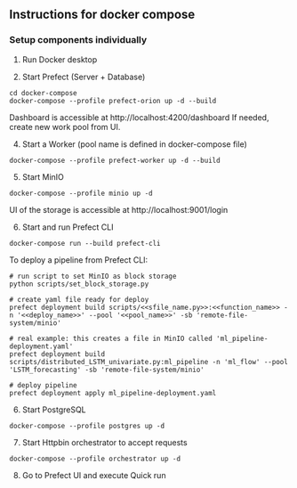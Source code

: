 ## Instructions for docker compose
### Setup components individually

1. Run Docker desktop

2. Start Prefect (Server + Database)
```
cd docker-compose
docker-compose --profile prefect-orion up -d --build
```
Dashboard is accessible at http://localhost:4200/dashboard
If needed, create new work pool from UI.

4. Start a Worker (pool name is defined in docker-compose file)
```
docker-compose --profile prefect-worker up -d --build
```

5. Start MinIO
```
docker-compose --profile minio up -d
```
UI of the storage is accessible at http://localhost:9001/login

6. Start and run Prefect CLI
```
docker-compose run --build prefect-cli
```
To deploy a pipeline from Prefect CLI:
```
# run script to set MinIO as block storage
python scripts/set_block_storage.py

# create yaml file ready for deploy
prefect deployment build scripts/<<sfile_name.py>>:<<function_name>> -n '<<deploy_name>>' --pool '<<pool_name>>' -sb 'remote-file-system/minio'

# real example: this creates a file in MinIO called 'ml_pipeline-deployment.yaml'
prefect deployment build scripts/distributed_LSTM_univariate.py:ml_pipeline -n 'ml_flow' --pool 'LSTM_forecasting' -sb 'remote-file-system/minio' 

# deploy pipeline
prefect deployment apply ml_pipeline-deployment.yaml  
```

6. Start PostgreSQL
```
docker-compose --profile postgres up -d
```

7. Start Httpbin orchestrator to accept requests
```
docker-compose --profile orchestrator up -d
``` 

8. Go to Prefect UI and execute Quick run